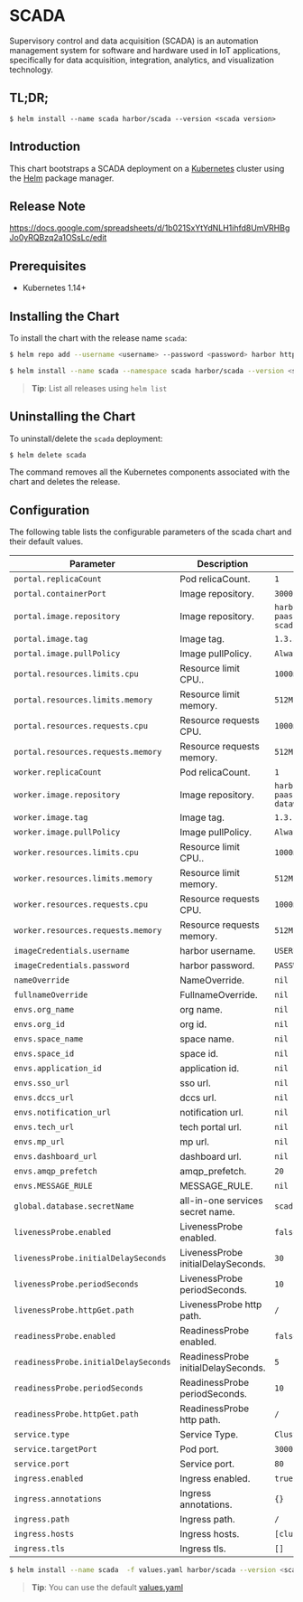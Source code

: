 # SCADA

Supervisory control and data acquisition (SCADA) is an automation management system for software and hardware used in IoT applications, specifically for data acquisition, integration, analytics, and visualization technology.

## TL;DR;

```console
$ helm install --name scada harbor/scada --version <scada version>
```

## Introduction

This chart bootstraps a SCADA deployment on a [Kubernetes](http://kubernetes.io) cluster using the [Helm](https://helm.sh) package manager.

## Release Note
https://docs.google.com/spreadsheets/d/1b021SxYtYdNLH1ihfd8UmVRHBgJo0yRQBzq2a1OSsLc/edit

## Prerequisites

- Kubernetes 1.14+ 

## Installing the Chart

To install the chart with the release name `scada`:

```bash
$ helm repo add --username <username> --password <password> harbor https://harbor.wise-paas.io/chartrepo/scada
```
```bash
$ helm install --name scada --namespace scada harbor/scada --version <scada version>
```

> **Tip**: List all releases using `helm list`

## Uninstalling the Chart

To uninstall/delete the `scada` deployment:

```bash
$ helm delete scada
```

The command removes all the Kubernetes components associated with the chart and deletes the release.

## Configuration

The following table lists the configurable parameters of the scada chart and their default values.

| Parameter                                    | Description                                                                     | Default                                              |
| -------------------------------------------- | ------------------------------------------------------------------------------- | ---------------------------------------------------- |
| `portal.replicaCount`                               | Pod relicaCount.                                                                | `1`                                                  |
| `portal.containerPort`                           | Image repository.                                                               | `3000`  |
| `portal.image.repository`                           | Image repository.                                                               | `harbor.wise-paas.io/scada/portal-scada`  |
| `portal.image.tag`                                  | Image tag.                                                                      | `1.3.32`                                              |
| `portal.image.pullPolicy`                           | Image pullPolicy.                                                               | `Always`                                       |
| `portal.resources.limits.cpu`                           | Resource limit CPU..                                                               | `1000m`                                       |
| `portal.resources.limits.memory`                           | Resource limit memory.                                                               | `512Mi`                                       |
| `portal.resources.requests.cpu`                           | Resource requests CPU.                                                               | `1000m`                                       |
| `portal.resources.requests.memory`                           | Resource requests memory.                                                               | `512Mi`                                       |
| `worker.replicaCount`                               | Pod relicaCount.                                                                | `1`                                                  |
| `worker.image.repository`                           | Image repository.                                                               | `harbor.wise-paas.io/scada/scada-dataworker`  |
| `worker.image.tag`                                  | Image tag.                                                                      | `1.3.25`                                              |
| `worker.image.pullPolicy`                           | Image pullPolicy.                                                               | `Always`                                       |
| `worker.resources.limits.cpu`                           | Resource limit CPU..                                                               | `1000m`                                       |
| `worker.resources.limits.memory`                           | Resource limit memory.                                                               | `512Mi`                                       |
| `worker.resources.requests.cpu`                           | Resource requests CPU.                                                               | `1000m`                                       |
| `worker.resources.requests.memory`                           | Resource requests memory.                                                               | `512Mi`                                       |
| `imageCredentials.username`                               | harbor username.                                                                   | `USERNAME`                                          |
| `imageCredentials.password`                               | harbor password.                                                                   | `PASSWORD`                                          |
| `nameOverride`                               | NameOverride.                                                                   | `nil`                                                |
| `fullnameOverride`                           | FullnameOverride.                                                               | `nil`                                                |
| `envs.org_name`                                       | org name.                                                                   | `nil`|
| `envs.org_id`                                       | org id.                                                                   | `nil`|
| `envs.space_name`                                       | space name.                                                                   | `nil`|
| `envs.space_id`                                       | space id.                                                                   | `nil`|
| `envs.application_id`                                       | application id.                                                                   | `nil`|
| `envs.sso_url`                                       | sso url.                                                                   | `nil`|
| `envs.dccs_url`                                       | dccs url.                                                                   | `nil`|
| `envs.notification_url`                                       | notification url.                                                                   | `nil`|
| `envs.tech_url`                                       | tech portal url.                                                                   | `nil`|
| `envs.mp_url`                                       | mp url.                                                                   | `nil`|
| `envs.dashboard_url`                                       | dashboard url.                                                                   | `nil`|
| `envs.amqp_prefetch`                                       | amqp_prefetch.                                                                   | `20`|
| `envs.MESSAGE_RULE`                                       | MESSAGE_RULE.                                                                   | `nil`|
| `global.database.secretName`                                       | all-in-one services secret name.                                                                   | `scada-secret`|
| `livenessProbe.enabled`                      | LivenessProbe enabled.                                                          | `false`                                              |
| `livenessProbe.initialDelaySeconds`          | LivenessProbe initialDelaySeconds.                                              | `30`                                                 |
| `livenessProbe.periodSeconds`                | LivenessProbe periodSeconds.                                                    | `10`                                                 |
| `livenessProbe.httpGet.path`                 | LivenessProbe http path.                                                        | `/`                                                  |
| `readinessProbe.enabled`                     | ReadinessProbe enabled.                                                         | `false`                                              |
| `readinessProbe.initialDelaySeconds`         | ReadinessProbe initialDelaySeconds.                                             | `5`                                                  |
| `readinessProbe.periodSeconds`               | ReadinessProbe periodSeconds.                                                   | `10`                                                 |
| `readinessProbe.httpGet.path`                | ReadinessProbe http path.                                                       | `/`                                                  |
| `service.type`                               | Service Type.                                                                   | `ClusterIP`                                          |
| `service.targetPort`                      | Pod port.                                          | `3000`                                               |
| `service.port`                               | Service port.                                                                   | `80`                                                 |
| `ingress.enabled`                            | Ingress enabled.                                                                | `true`                                              |
| `ingress.annotations`                        | Ingress annotations.                                                            | `{}`                                                 |
| `ingress.path`                               | Ingress path.                                                                   | `/`                                                  |
| `ingress.hosts`                              | Ingress hosts.                                                                  | `[cluster.local]`                                    |
| `ingress.tls`                                | Ingress tls.                                                                    | `[]`                                                 |

```bash
$ helm install --name scada  -f values.yaml harbor/scada --version <scada version>
```

> **Tip**: You can use the default [values.yaml](values.yaml)